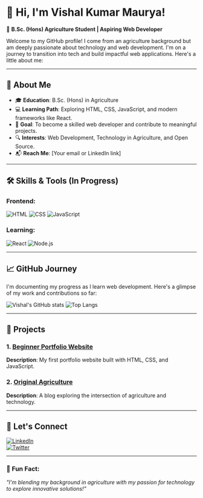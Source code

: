 # 👋 Hi, I'm Vishal Kumar Maurya!

🌱 **B.Sc. (Hons) Agriculture Student | Aspiring Web Developer**

Welcome to my GitHub profile! I come from an agriculture background but am deeply passionate about technology and web development. I'm on a journey to transition into tech and build impactful web applications. Here's a little about me:

---

## 🚀 About Me
- 🎓 **Education**: B.Sc. (Hons) in Agriculture  
- 💻 **Learning Path**: Exploring HTML, CSS, JavaScript, and modern frameworks like React.  
- 🌟 **Goal**: To become a skilled web developer and contribute to meaningful projects.  
- 🔍 **Interests**: Web Development, Technology in Agriculture, and Open Source.  
- 📬 **Reach Me**: [Your email or LinkedIn link]  

---

## 🛠️ Skills & Tools (In Progress)

### Frontend:
![HTML](https://img.shields.io/badge/HTML-E34F26?style=for-the-badge&logo=html5&logoColor=white)
![CSS](https://img.shields.io/badge/CSS-1572B6?style=for-the-badge&logo=css3&logoColor=white)
![JavaScript](https://img.shields.io/badge/JavaScript-F7DF1E?style=for-the-badge&logo=javascript&logoColor=black)

### Learning:
![React](https://img.shields.io/badge/React-61DAFB?style=for-the-badge&logo=react&logoColor=black)
![Node.js](https://img.shields.io/badge/Node.js-339933?style=for-the-badge&logo=node-dot-js&logoColor=white)

---

## 📈 GitHub Journey

I'm documenting my progress as I learn web development. Here's a glimpse of my work and contributions so far:

![Vishal's GitHub stats](https://github-readme-stats.vercel.app/api?username=vishalkumarmaurya&show_icons=true&theme=gruvbox)
![Top Langs](https://github-readme-stats.vercel.app/api/top-langs/?username=vishalkumarmaurya&layout=compact&theme=gruvbox)

---

## 🌟 Projects

### 1. [Beginner Portfolio Website](https://github.com/vishalkumarmaurya/portfolio-website)
**Description**: My first portfolio website built with HTML, CSS, and JavaScript.

### 2. [Original Agriculture](https://originalagriculture.wordpress.com/)
**Description**: A blog exploring the intersection of agriculture and technology.

---

## 🤝 Let's Connect

[![LinkedIn](https://img.shields.io/badge/LinkedIn-0A66C2?style=for-the-badge&logo=linkedin&logoColor=white)](https://www.linkedin.com/in/vishalkmaurya/)  
[![Twitter](https://img.shields.io/badge/Twitter-1DA1F2?style=for-the-badge&logo=twitter&logoColor=white)](https://x.com/vishal_kmaurya)

---

### 🌟 Fun Fact:
_"I'm blending my background in agriculture with my passion for technology to explore innovative solutions!"_
